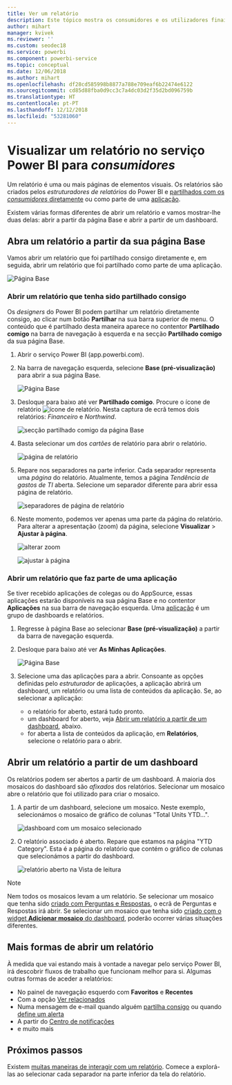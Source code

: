 ```yaml
---
title: Ver um relatório
description: Este tópico mostra os consumidores e os utilizadores finais do Power BI que tiveram de abrir e ver um relatório do Power BI.
author: mihart
manager: kvivek
ms.reviewer: ''
ms.custom: seodec18
ms.service: powerbi
ms.component: powerbi-service
ms.topic: conceptual
ms.date: 12/06/2018
ms.author: mihart
ms.openlocfilehash: df28cd585998b8877a788e709eaf6b22474e6122
ms.sourcegitcommit: cd85d88fba0d9cc3c7a4dc03d2f35d2bd096759b
ms.translationtype: HT
ms.contentlocale: pt-PT
ms.lasthandoff: 12/12/2018
ms.locfileid: "53281060"
---
```

# <a name="view-a-report-in-power-bi-service-for-consumers"></a>Visualizar um relatório no serviço Power BI para *consumidores*
Um relatório é uma ou mais páginas de elementos visuais. Os relatórios são criados pelos *estruturadores de relatórios* do Power BI e [partilhados com os *consumidores* diretamente](end-user-shared-with-me.md) ou como parte de uma [aplicação](end-user-apps.md). 

Existem várias formas diferentes de abrir um relatório e vamos mostrar-lhe duas delas: abrir a partir da página Base e abrir a partir de um dashboard. 

<!-- add art-->


## <a name="open-a-report-from-your-home-page"></a>Abra um relatório a partir da sua página Base
Vamos abrir um relatório que foi partilhado consigo diretamente e, em seguida, abrir um relatório que foi partilhado como parte de uma aplicação.

   ![Página Base](./media/end-user-report-open/power-bi-home.png)

### <a name="open-a-report-that-has-been-shared-with-you"></a>Abrir um relatório que tenha sido partilhado consigo
Os *designers* do Power BI podem partilhar um relatório diretamente consigo, ao clicar num botão **Partilhar** na sua barra superior de menu. O conteúdo que é partilhado desta maneira aparece no contentor **Partilhado comigo** na barra de navegação à esquerda e na secção **Partilhado comigo** da sua página Base.

1. Abrir o serviço Power BI (app.powerbi.com).

2. Na barra de navegação esquerda, selecione **Base (pré-visualização)** para abrir a sua página Base.  

   ![Página Base](./media/end-user-report-open/power-bi-select-home.png)
   
3. Desloque para baixo até ver **Partilhado comigo**. Procure o ícone de relatório ![ícone de relatório](./media/end-user-report-open/power-bi-report-icon.png). Nesta captura de ecrã temos dois relatórios: *Financeiro* e *Northwind*. 
   
   ![secção partilhado comigo da página Base](./media/end-user-report-open/power-bi-shared.png)

4. Basta selecionar um dos *cartões* de relatório para abrir o relatório.

   ![página de relatório](./media/end-user-report-open/power-bi-report1.png)

5. Repare nos separadores na parte inferior. Cada separador representa uma *página* do relatório. Atualmente, temos a página *Tendência de gastos de TI* aberta. Selecione um separador diferente para abrir essa página de relatório. 

   ![separadores de página de relatório](./media/end-user-report-open/power-bi-tabs.png)

6. Neste momento, podemos ver apenas uma parte da página do relatório. Para alterar a apresentação (zoom) da página, selecione **Visualizar** > **Ajustar à página**.

   ![alterar zoom](./media/end-user-report-open/power-bi-fit.png)

   ![ajustar à página](./media/end-user-report-open/power-bi-report2.png)

### <a name="open-a-report-that-is-part-of-an-app"></a>Abrir um relatório que faz parte de uma aplicação
Se tiver recebido aplicações de colegas ou do AppSource, essas aplicações estarão disponíveis na sua página Base e no contentor **Aplicações** na sua barra de navegação esquerda. Uma [aplicação](end-user-apps.md) é um grupo de dashboards e relatórios.

1. Regresse à página Base ao selecionar **Base (pré-visualização)** a partir da barra de navegação esquerda.

7. Desloque para baixo até ver **As Minhas Aplicações**.

   ![Página Base](./media/end-user-report-open/power-bi-my-apps.png)

8. Selecione uma das aplicações para a abrir. Consoante as opções definidas pelo *estruturador* de aplicações, a aplicação abrirá um dashboard, um relatório ou uma lista de conteúdos da aplicação. Se, ao selecionar a aplicação:
    - o relatório for aberto, estará tudo pronto.
    - um dashboard for aberto, veja [Abrir um relatório a partir de um dashboard](#Open-a-report-from-a-dashboard), abaixo.
    - for aberta a lista de conteúdos da aplicação, em **Relatórios**, selecione o relatório para o abrir.


## <a name="open-a-report-from-a-dashboard"></a>Abrir um relatório a partir de um dashboard
Os relatórios podem ser abertos a partir de um dashboard. A maioria dos mosaicos do dashboard são *afixados* dos relatórios. Selecionar um mosaico abre o relatório que foi utilizado para criar o mosaico. 

1. A partir de um dashboard, selecione um mosaico. Neste exemplo, selecionámos o mosaico de gráfico de colunas "Total Units YTD...".

    ![dashboard com um mosaico selecionado](./media/end-user-report-open/power-bi-dashboard.png)

2.  O relatório associado é aberto. Repare que estamos na página "YTD Category". Esta é a página do relatório que contém o gráfico de colunas que selecionámos a partir do dashboard.

    ![relatório aberto na Vista de leitura](./media/end-user-report-open/power-bi-report-new.png)

> [!NOTE]
> Nem todos os mosaicos levam a um relatório. Se selecionar um mosaico que tenha sido [criado com Perguntas e Respostas](end-user-q-and-a.md), o ecrã de Perguntas e Respostas irá abrir. Se selecionar um mosaico que tenha sido [criado com o widget **Adicionar mosaico** do dashboard](../service-dashboard-add-widget.md), poderão ocorrer várias situações diferentes.  


##  <a name="still-more-ways-to-open-a-report"></a>Mais formas de abrir um relatório
À medida que vai estando mais à vontade a navegar pelo serviço Power BI, irá descobrir fluxos de trabalho que funcionam melhor para si. Algumas outras formas de aceder a relatórios:
- No painel de navegação esquerdo com **Favoritos** e **Recentes**    
- Com a opção [Ver relacionados](end-user-related.md)    
- Numa mensagem de e-mail quando alguém [partilha consigo](../service-share-reports.md) ou quando [define um alerta](end-user-alerts.md)    
- A partir do [Centro de notificações](end-user-notification-center.md)    
- e muito mais

## <a name="next-steps"></a>Próximos passos
Existem [muitas maneiras de interagir com um relatório](end-user-reading-view.md).  Comece a explorá-las ao selecionar cada separador na parte inferior da tela do relatório.

